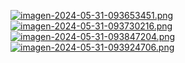 [![imagen-2024-05-31-093653451.png](https://i.postimg.cc/L88BdPDQ/imagen-2024-05-31-093653451.png)](https://postimg.cc/ZCXypC16)
[![imagen-2024-05-31-093730216.png](https://i.postimg.cc/QdYgjMn8/imagen-2024-05-31-093730216.png)](https://postimg.cc/3kp0B3TV)
[![imagen-2024-05-31-093847204.png](https://i.postimg.cc/T2jrp0HH/imagen-2024-05-31-093847204.png)](https://postimg.cc/Wt3DyGVM)
[![imagen-2024-05-31-093924706.png](https://i.postimg.cc/fLn9bS7N/imagen-2024-05-31-093924706.png)](https://postimg.cc/Ty0w7wH7)
